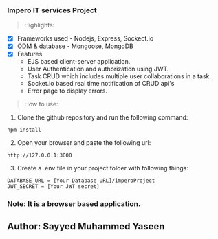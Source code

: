 ### Impero IT services Project

> Highlights:

- [x] Frameworks used - Nodejs, Express, Sockect.io
- [x] ODM & database - Mongoose, MongoDB
- [x] Features
  - EJS based client-server application.
  - User Authentication and authorization using JWT.
  - Task CRUD which includes multiple user collaborations in a task.
  - Socket.io based real time notification of CRUD api's
  - Error page to display errors.

> How to use:

1. Clone the github repository and run the following command:

```
npm install

```

2. Open your browser and paste the following url:

```
http://127.0.0.1:3000
```

3. Create a .env file in your project folder with following things:

```
DATABASE_URL = [Your Database URL]/imperoProject
JWT_SECRET = [Your JWT secret]

```

### Note: It is a browser based application.

## Author: Sayyed Muhammed Yaseen
